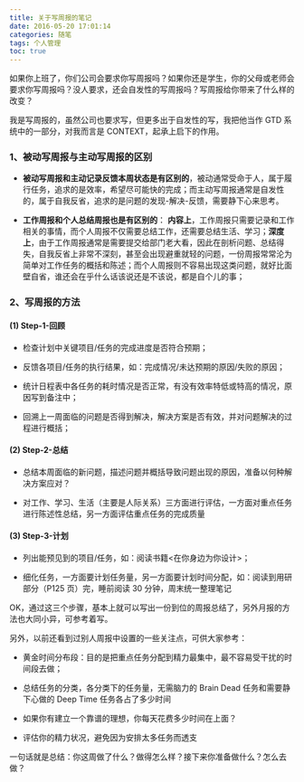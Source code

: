 ```yaml
---
title: 关于写周报的笔记
date: 2016-05-20 17:01:14
categories: 随笔
tags: 个人管理
toc: true
---
```


如果你上班了，你们公司会要求你写周报吗？如果你还是学生，你的父母或老师会要求你写周报吗？没人要求，还会自发性的写周报吗？写周报给你带来了什么样的改变？

我是写周报的，虽然公司也要求写，但更多出于自发性的写，我把他当作 GTD 系统中的一部分，对我而言是 CONTEXT，起承上启下的作用。

### 1、被动写周报与主动写周报的区别

- **被动写周报和主动记录反馈本周状态是有区别的**，被动通常受命于人，属于履行任务，追求的是效率，希望尽可能快的完成；而主动写周报通常是自发性的，属于自我反省，追求的是问题的发现-解决-反馈，需要静下心来思考。

- **工作周报和个人总结周报也是有区别的**： **内容上**，工作周报只需要记录和工作相关的事情，而个人周报不仅需要总结工作，还需要总结生活、学习；**深度上**，由于工作周报通常是需要提交给部门老大看，因此在剖析问题、总结得失，自我反省上非常不深刻，甚至会出现避重就轻的问题，一份周报常常沦为简单对工作任务的概括和陈述；而个人周报则不容易出现这类问题，就好比面壁自省，谁还会在乎什么话该说还是不该说，都是自个儿的事；

### 2、写周报的方法

#### (1) Step-1-回顾

- 检查计划中关键项目/任务的完成进度是否符合预期；

- 反馈各项目/任务的执行结果，如：完成情况/未达预期的原因/失败的原因；

- 统计日程表中各任务的耗时情况是否正常，有没有效率特低或特高的情况，原因写到备注中；

- 回溯上一周面临的问题是否得到解决，解决方案是否有效，并对问题解决的过程进行概括；

#### (2) Step-2-总结

- 总结本周面临的新问题，描述问题并概括导致问题出现的原因，准备以何种解决方案应对？

- 对工作、学习、生活（主要是人际关系）三方面进行评估，一方面对重点任务进行陈述性总结，另一方面评估重点任务的完成质量

#### (3) Step-3-计划

- 列出能预见到的项目/任务，如：阅读书籍<在你身边为你设计>；

- 细化任务，一方面要计划任务量，另一方面要计划时间分配，如：阅读到用研部分（P125 页）完，睡前阅读 30 分钟，周末统一整理笔记

OK，通过这三个步骤，基本上就可以写出一份到位的周报总结了，另外月报的方法也大同小异，可参考着写。

另外，以前还看到过别人周报中设置的一些关注点，可供大家参考：

- 黄金时间分布段：目的是把重点任务分配到精力最集中，最不容易受干扰的时间段去做；

- 总结任务的分类，各分类下的任务量，无需脑力的 Brain Dead 任务和需要静下心做的 Deep Time 任务各占了多少时间

- 如果你有建立一个靠谱的理想，你每天花费多少时间在上面？

- 评估你的精力状况，避免因为安排太多任务而透支

一句话就是总结：你这周做了什么？做得怎么样？接下来你准备做什么？怎么去做？
